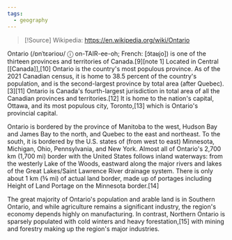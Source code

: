 ```yaml
---
tags:
  - geography
---
```

> [!Source]
> Wikipedia: https://en.wikipedia.org/wiki/Ontario

Ontario (/ɒnˈtɛərioʊ/ ⓘ on-TAIR-ee-oh; French: [ɔ̃taʁjo]) is one of the thirteen provinces and territories of Canada.[9][note 1] Located in Central [[Canada]],[10] Ontario is the country's most populous province. As of the 2021 Canadian census, it is home to 38.5 percent of the country's population, and is the second-largest province by total area (after Quebec).[3][11] Ontario is Canada's fourth-largest jurisdiction in total area of all the Canadian provinces and territories.[12] It is home to the nation's capital, Ottawa, and its most populous city, Toronto,[13] which is Ontario's provincial capital.

Ontario is bordered by the province of Manitoba to the west, Hudson Bay and James Bay to the north, and Quebec to the east and northeast. To the south, it is bordered by the U.S. states of (from west to east) Minnesota, Michigan, Ohio, Pennsylvania, and New York. Almost all of Ontario's 2,700 km (1,700 mi) border with the United States follows inland waterways: from the westerly Lake of the Woods, eastward along the major rivers and lakes of the Great Lakes/Saint Lawrence River drainage system. There is only about 1 km (5⁄8 mi) of actual land border, made up of portages including Height of Land Portage on the Minnesota border.[14]

The great majority of Ontario's population and arable land is in Southern Ontario, and while agriculture remains a significant industry, the region's economy depends highly on manufacturing. In contrast, Northern Ontario is sparsely populated with cold winters and heavy forestation,[15] with mining and forestry making up the region's major industries. 